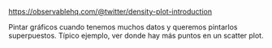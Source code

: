 https://observablehq.com/@twitter/density-plot-introduction

Pintar gráficos cuando tenemos muchos datos y queremos pintarlos superpuestos.
Típico ejemplo, ver donde hay más puntos en un scatter plot.
